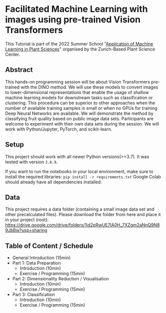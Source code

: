 # Facilitated Machine Learning with images using pre-trained Vision Transformers

This Tutorial is part of the 2022 Summer School "[Application of Machine Learning in Plant Sciences](https://www.plantsciences.uzh.ch/en/teaching/summerschool.html)" organised by the Zurich-Based Plant Science Center.

## Abstract

This hands-on programming session will be about Vision Transformers pre-trained with the DINO method. We will use these models to convert images to lower-dimensional representations that enable the usage of shallow machine learning models for downstream tasks such as classification or clustering. This procedure can be superior to other approaches when the number of available training samples is small or when no GPUs for training Deep Neural Networks are available. We will demonstrate the method by classifying fruit quality based on public image data sets. Participants are welcome to experiment with their own data sets during the session. We will work with Python/Jupyter, PyTorch, and scikit-learn.

## Setup

This project should work with all newer Python versions(>=3.7). It was tested with version `3.8.9`.

If you want to run the notebooks in your local environment, make sure to install the required libraries: `pip install -r requirements.txt`
Google Colab should already have all dependencies installed.

## Data

This project requires a data folder (containing a small image data set and other precalculated files).
Please download the folder from here and place it in your project (root): https://drive.google.com/drive/folders/1id2pRwUE7lA0H_7XZgm2aNnQ9N89JbBw?usp=sharing

## Table of Content / Schedule

- General Introduction (15min)
- Part 1: Data Preparation
  - Introduction (10min)
  - Exercise / Programming (15min)
- Part 2: Dimensionality Reduction / Visualisation
  - Introduction (10min)
  - Exercise / Programming (15min)
- Part 3: Classification
  - Introduction (10min)
  - Exercise / Programming (15min)
  